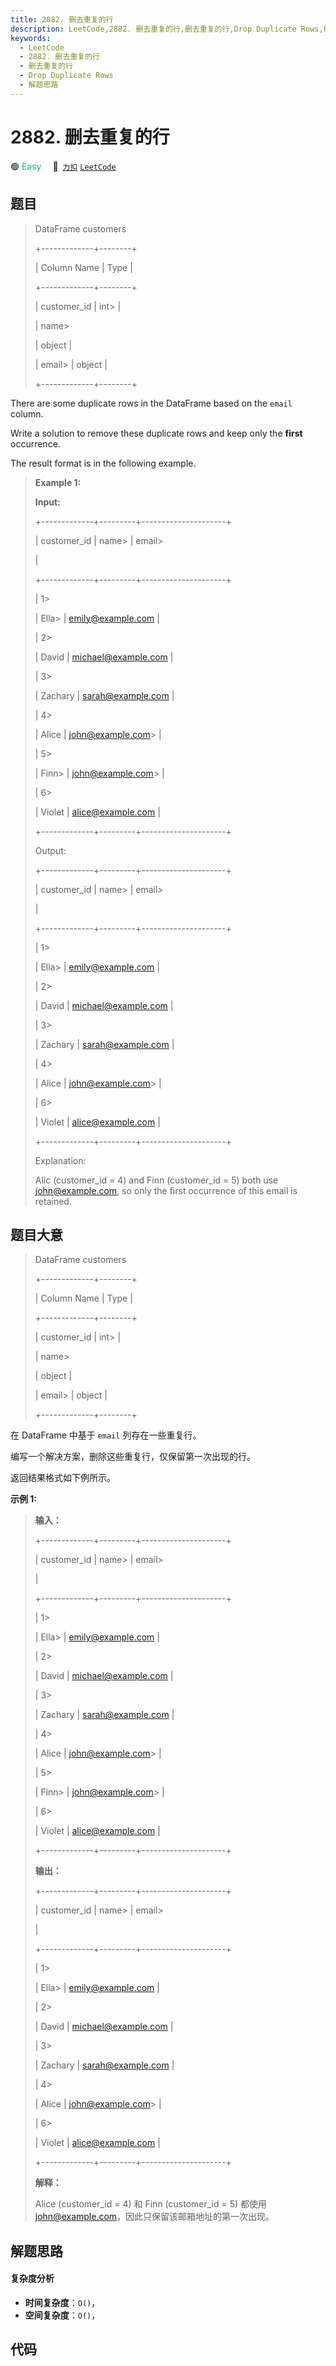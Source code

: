 ```yaml
---
title: 2882. 删去重复的行
description: LeetCode,2882. 删去重复的行,删去重复的行,Drop Duplicate Rows,解题思路
keywords:
  - LeetCode
  - 2882. 删去重复的行
  - 删去重复的行
  - Drop Duplicate Rows
  - 解题思路
---
```


# 2882. 删去重复的行

🟢 <font color=#15bd66>Easy</font>&emsp; 🔗&ensp;[`力扣`](https://leetcode.cn/problems/drop-duplicate-rows) [`LeetCode`](https://leetcode.com/problems/drop-duplicate-rows)

## 题目


> 
> DataFrame customers
> 
> +-------------+--------+
> 
> | Column Name | Type   |
> 
> +-------------+--------+
> 
> | customer_id | int> 
> |
> 
> | name> 
> > 
> | object |
> 
> | email> 
>    | object |
> 
> +-------------+--------+
> 
> 

There are some duplicate rows in the DataFrame based on the `email` column.

Write a solution to remove these duplicate rows and keep only the **first**
occurrence.

The result format is in the following example.



> 
> 
> 
> 
> 
> **Example 1:**
> 
> **Input:**
> 
> +-------------+---------+---------------------+
> 
> | customer_id | name> 
> | email> 
> > 
> > 
>    |
> 
> +-------------+---------+---------------------+
> 
> | 1> 
> > 
>    | Ella> 
> | emily@example.com   |
> 
> | 2> 
> > 
>    | David   | michael@example.com |
> 
> | 3> 
> > 
>    | Zachary | sarah@example.com   |
> 
> | 4> 
> > 
>    | Alice   | john@example.com> 
> |
> 
> | 5> 
> > 
>    | Finn> 
> | john@example.com> 
> |
> 
> | 6> 
> > 
>    | Violet  | alice@example.com   |
> 
> +-------------+---------+---------------------+
> 
> Output: 
> 
> +-------------+---------+---------------------+
> 
> | customer_id | name> 
> | email> 
> > 
> > 
>    |
> 
> +-------------+---------+---------------------+
> 
> | 1> 
> > 
>    | Ella> 
> | emily@example.com   |
> 
> | 2> 
> > 
>    | David   | michael@example.com |
> 
> | 3> 
> > 
>    | Zachary | sarah@example.com   |
> 
> | 4> 
> > 
>    | Alice   | john@example.com> 
> |
> 
> | 6> 
> > 
>    | Violet  | alice@example.com   |
> 
> +-------------+---------+---------------------+
> 
> Explanation:
> 
> Alic (customer_id = 4) and Finn (customer_id = 5) both use john@example.com, so only the first occurrence of this email is retained.
> 
> 


## 题目大意


> 
> DataFrame customers
> 
> +-------------+--------+
> 
> | Column Name | Type   |
> 
> +-------------+--------+
> 
> | customer_id | int> 
> |
> 
> | name> 
> > 
> | object |
> 
> | email> 
>    | object |
> 
> +-------------+--------+
> 
> 

在 DataFrame 中基于 `email` 列存在一些重复行。

编写一个解决方案，删除这些重复行，仅保留第一次出现的行。

返回结果格式如下例所示。



**示例 1:**

> 
> 
> 
> 
> 
> **输入：**
> 
> +-------------+---------+---------------------+
> 
> | customer_id | name> 
> | email> 
> > 
> > 
>    |
> 
> +-------------+---------+---------------------+
> 
> | 1> 
> > 
>    | Ella> 
> | emily@example.com   |
> 
> | 2> 
> > 
>    | David   | michael@example.com |
> 
> | 3> 
> > 
>    | Zachary | sarah@example.com   |
> 
> | 4> 
> > 
>    | Alice   | john@example.com> 
> |
> 
> | 5> 
> > 
>    | Finn> 
> | john@example.com> 
> |
> 
> | 6> 
> > 
>    | Violet  | alice@example.com   |
> 
> +-------------+---------+---------------------+
> 
> **输出：**
> 
> +-------------+---------+---------------------+
> 
> | customer_id | name> 
> | email> 
> > 
> > 
>    |
> 
> +-------------+---------+---------------------+
> 
> | 1> 
> > 
>    | Ella> 
> | emily@example.com   |
> 
> | 2> 
> > 
>    | David   | michael@example.com |
> 
> | 3> 
> > 
>    | Zachary | sarah@example.com   |
> 
> | 4> 
> > 
>    | Alice   | john@example.com> 
> |
> 
> | 6> 
> > 
>    | Violet  | alice@example.com   |
> 
> +-------------+---------+---------------------+
> 
> **解释：**
> 
> Alice (customer_id = 4) 和 Finn (customer_id = 5) 都使用 john@example.com，因此只保留该邮箱地址的第一次出现。
> 
> 


## 解题思路

#### 复杂度分析

- **时间复杂度**：`O()`，
- **空间复杂度**：`O()`，

## 代码

```javascript

```